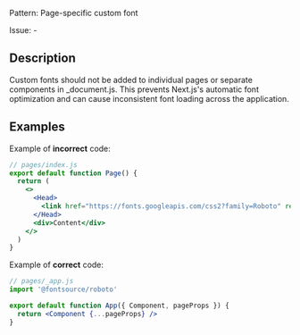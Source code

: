Pattern: Page-specific custom font

Issue: -

## Description

Custom fonts should not be added to individual pages or separate components in _document.js. This prevents Next.js's automatic font optimization and can cause inconsistent font loading across the application.

## Examples

Example of **incorrect** code:
```jsx
// pages/index.js
export default function Page() {
  return (
    <>
      <Head>
        <link href="https://fonts.googleapis.com/css2?family=Roboto" rel="stylesheet" />
      </Head>
      <div>Content</div>
    </>
  )
}
```

Example of **correct** code:
```jsx
// pages/_app.js
import '@fontsource/roboto'

export default function App({ Component, pageProps }) {
  return <Component {...pageProps} />
}
```
